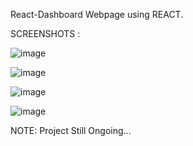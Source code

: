 React-Dashboard Webpage using REACT.




SCREENSHOTS : 

![image](https://github.com/witrence/React-Dashboard/assets/48147336/646f4973-054e-43f5-99d5-f142b1e31877)

![image](https://github.com/witrence/React-Dashboard/assets/48147336/70080228-fc37-47a9-a7e5-3c8c960808f9)


![image](https://github.com/witrence/React-Dashboard/assets/48147336/b71f097a-036e-4c22-aca2-8f90edfa1af7)


![image](https://github.com/witrence/React-Dashboard/assets/48147336/9a7fb549-9f76-49d0-90fe-ac0497f7bc9d)




NOTE: Project Still Ongoing... 
